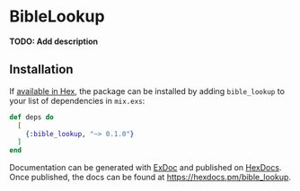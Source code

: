 # BibleLookup

**TODO: Add description**

## Installation

If [available in Hex](https://hex.pm/docs/publish), the package can be installed
by adding `bible_lookup` to your list of dependencies in `mix.exs`:

```elixir
def deps do
  [
    {:bible_lookup, "~> 0.1.0"}
  ]
end
```

Documentation can be generated with [ExDoc](https://github.com/elixir-lang/ex_doc)
and published on [HexDocs](https://hexdocs.pm). Once published, the docs can
be found at <https://hexdocs.pm/bible_lookup>.

